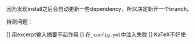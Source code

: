 因为发现install之后会自动更新一些dependency，所以决定新开一个branch。

待测问题：

[] 用excerpt输入摘要不起作用
[] 在`_config.yml`中注入失败
[] KaTeX不好使
